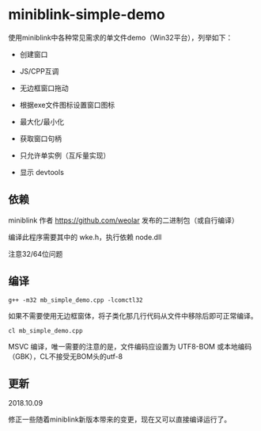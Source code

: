 # miniblink-simple-demo

使用miniblink中各种常见需求的单文件demo（Win32平台），列举如下：

* 创建窗口

* JS/CPP互调

* 无边框窗口拖动

* 根据exe文件图标设置窗口图标

* 最大化/最小化

* 获取窗口句柄

* 只允许单实例（互斥量实现）

* 显示 devtools


## 依赖

miniblink 作者 https://github.com/weolar 发布的二进制包（或自行编译）

编译此程序需要其中的 wke.h，执行依赖 node.dll

注意32/64位问题

## 编译

```
g++ -m32 mb_simple_demo.cpp -lcomctl32
```

如果不需要使用无边框窗体，将子类化那几行代码从文件中移除后即可正常编译。


```
cl mb_simple_demo.cpp
```

MSVC 编译，唯一需要的注意的是，文件编码应设置为 UTF8-BOM 或本地编码（GBK），CL不接受无BOM头的utf-8

## 更新

2018.10.09

修正一些随着miniblink新版本带来的变更，现在又可以直接编译运行了。
